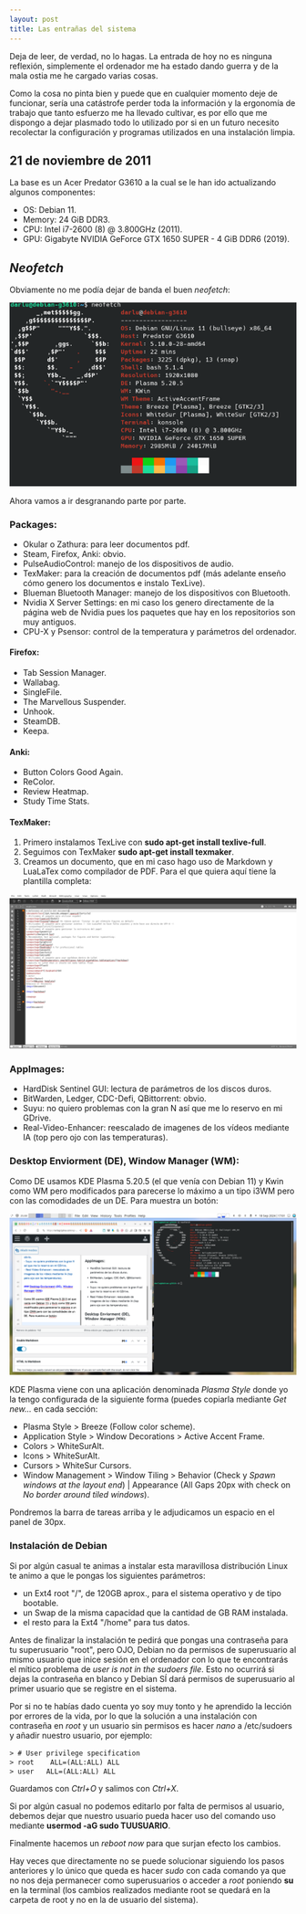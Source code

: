 ```yaml
---
layout: post
title: Las entrañas del sistema
---
```


Deja de leer, de verdad, no lo hagas. La entrada de hoy no es ninguna reflexión, simplemente el ordenador me ha estado dando guerra y de la mala ostia me he cargado varias cosas.

Como la cosa no pinta bien y puede que en cualquier momento deje de funcionar, sería una catástrofe perder toda la información y la ergonomía de trabajo que tanto esfuerzo me ha llevado cultivar, es por ello que me dispongo a dejar plasmado todo lo utilizado por si en un futuro necesito recolectar la configuración y programas utilizados en una instalación limpia.

## 21 de noviembre de 2011

La base es un Acer Predator G3610 a la cual se le han ido actualizando algunos componentes:

- OS: Debian 11.
- Memory: 24 GiB DDR3.
- CPU: Intel i7-2600 (8) @ 3.800GHz (2011).
- GPU: Gigabyte NVIDIA GeForce GTX 1650 SUPER - 4 GiB DDR6 (2019).

## *Neofetch*

Obviamente no me podía dejar de banda el buen *neofetch*:

![](assets/img/neofetch.png)

Ahora vamos a ir desgranando parte por parte.

### Packages:

- Okular o Zathura: para leer documentos pdf. 
- Steam, Firefox, Anki: obvio.
- PulseAudioControl: manejo de los dispositivos de audio.
- TexMaker: para la creación de documentos pdf (más adelante enseño cómo genero los documentos e instalo TexLive).
- Blueman Bluetooth Manager: manejo de los dispositivos con Bluetooth.
- Nvidia X Server Settings: en mi caso los genero directamente de la página web de Nvidia pues los paquetes que hay en los repositorios son muy antiguos.
- CPU-X y Psensor: control de la temperatura y parámetros del ordenador.

#### Firefox:

- Tab Session Manager.
- Wallabag.
- SingleFile.
- The Marvellous Suspender.
- Unhook.
- SteamDB.
- Keepa.

#### Anki:

- Button Colors Good Again.
- ReColor.
- Review Heatmap.
- Study Time Stats.

#### TexMaker:

1. Primero instalamos TexLive con **sudo apt-get install texlive-full**.
2. Seguimos con TexMaker **sudo apt-get install texmaker**.
3. Creamos un documento, que en mi caso hago uso de Markdown y LuaLaTex como compilador de PDF. Para el que quiera aquí tiene la plantilla completa:

![](assets/img/texmaker.png)

### AppImages:

- HardDisk Sentinel GUI: lectura de parámetros de los discos duros.
- BitWarden, Ledger, CDC-Defi, QBittorrent: obvio.
- Suyu: no quiero problemas con la gran N así que me lo reservo en mi GDrive.
- Real-Video-Enhancer: reescalado de imagenes de los vídeos mediante IA (top pero ojo con las temperaturas).

### Desktop Enviorment (DE), Window Manager (WM):

Como DE usamos KDE Plasma 5.20.5 (el que venía con Debian 11) y Kwin como WM pero modificados para parecerse lo máximo a un tipo i3WM pero con las comodidades de un DE. Para muestra un botón:

![](assets/img/de-wm.png)

KDE Plasma viene con una aplicación denominada *Plasma Style* donde yo la tengo configurada de la siguiente forma (puedes copiarla mediante *Get new...* en cada sección:

- Plasma Style > Breeze (Follow color scheme).
- Application Style > Window Decorations > Active Accent Frame.
- Colors > WhiteSurAlt.
- Icons > WhiteSurAlt.
- Cursors > WhiteSur Cursors.
- Window Management > Window Tiling > Behavior (Check y *Spawn windows at the layout end*) | Appearance (All Gaps 20px with check on *No border around tiled windows*).

Pondremos la barra de tareas arriba y le adjudicamos un espacio en el panel de 30px.

### Instalación de Debian

Si por algún casual te animas a instalar esta maravillosa distribución Linux te animo a que le pongas los siguientes parámetros:

- un Ext4 root "/", de 120GB aprox., para el sistema operativo y de tipo bootable.
- un Swap de la misma capacidad que la cantidad de GB RAM instalada.
- el resto para la Ext4 "/home" para tus datos.

Antes de finalizar la instalación te pedirá que pongas una contraseña para tu superusuario "root", pero OJO, Debian no da permisos de superusuario al mismo usuario que inice sesión en el ordenador con lo que te encontrarás el mítico problema de *user is not in the sudoers file*. Esto no ocurrirá si dejas la contraseña en blanco y Debian SÍ dará permisos de superusuario al primer usuario que se registre en el sistema.

Por si no te habías dado cuenta yo soy muy tonto y he aprendido la lección por errores de la vida, por lo que la solución a una instalación con contraseña en *root* y un usuario sin permisos es hacer *nano* a /etc/sudoers y añadir nuestro usuario, por ejemplo:

```
> # User privilege specification
> root    ALL=(ALL:ALL) ALL
> user   ALL=(ALL:ALL) ALL
```

Guardamos con *Ctrl+O* y salimos con *Ctrl+X*.

Si por algún casual no podemos editarlo por falta de permisos al usuario, debemos dejar que nuestro usuario pueda hacer uso del comando uso mediante **usermod -aG sudo TUUSUARIO**.

Finalmente hacemos un *reboot now* para que surjan efecto los cambios.

Hay veces que directamente no se puede solucionar siguiendo los pasos anteriores y lo único que queda es hacer *sudo* con cada comando ya que no nos deja permanecer como superusuarios o acceder a *root* poniendo **su** en la terminal (los cambios realizados mediante root se quedará en la carpeta de root y no en la de usuario del sistema).